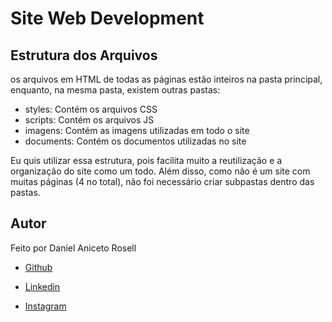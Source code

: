 # Site Web Development

## Estrutura dos Arquivos

os arquivos em HTML de todas as páginas estão inteiros na pasta principal, enquanto, na mesma pasta, existem outras pastas:
- styles: Contém os arquivos CSS
- scripts: Contém os arquivos JS
- imagens: Contém as imagens utilizadas em todo o site 
- documents: Contém os documentos utilizadas no site 

Eu quis utilizar essa estrutura, pois facilita muito a reutilização e a organização do site como um todo. Além disso, como não é um site com muitas páginas (4 no total), não foi necessário criar subpastas dentro das pastas.

## Autor
Feito por Daniel Aniceto Rosell

- [Github](https://github.com/DanielRosell06)

- [Linkedin](https://www.linkedin.com/in/daniel-rosell-48bb48305/)

- [Instagram](https://www.instagram.com/daniel_rosell_06/)